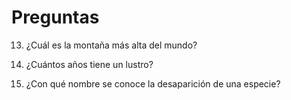 # Preguntas

13. ¿Cuál es la montaña más alta del mundo?

14. ¿Cuántos años tiene un lustro?

15. ¿Con qué nombre se conoce la desaparición de una especie?
